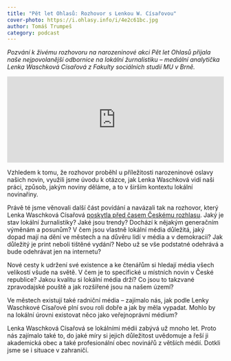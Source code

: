```yaml
---
title: "Pět let Ohlasů: Rozhovor s Lenkou W. Císařovou"
cover-photo: https://i.ohlasy.info/i/4e2c61bc.jpg
author: Tomáš Trumpeš
category: podcast
---
```


*Pozvání k živému rozhovoru na narozeninové akci Pět let Ohlasů přijala naše nejpovolanější odbornice na lokální žurnalistiku – mediální analytička Lenka Waschková Císařová z Fakulty sociálních studií MU v Brně.*

<iframe sandbox="allow-scripts allow-top-navigation" scrolling="no" width="100%" height="200" frameborder="0" src="https://embed.radiopublic.com/e?if=ohlasy-podcast-6nVazZ&ge=s1!3dcae5709aa310a3fc86e4f421270bee70ba55a0"></iframe>

Vzhledem k tomu, že rozhovor proběhl u příležitosti narozeninové oslavy našich novin, využili jsme úvodu k otázce, jak Lenka Waschková vidí naši práci, způsob, jakým noviny děláme, a to v širším kontextu lokální novinařiny.

Právě té jsme věnovali další část povídání a navázali tak na rozhovor, který Lenka Waschková Císařová [poskytla před časem Českému rozhlasu](https://www.irozhlas.cz/zpravy-domov/regionalni-lokalni-noviny-media-denik-lenka-cisarova_2002030630_jab). Jaký je stav lokální žurnalistiky? Jaké jsou trendy? Dochází k nějakým generačním výměnám a posunům? V čem jsou vlastně lokální média důležitá, jaký dopad mají na dění ve městech a na důvěru lidí v média a v demokracii? Jak důležitý je print neboli tištěné vydání? Nebo už se vše podstatné odehrává a bude odehrávat jen na internetu?

Nové cesty k udržení své existence a ke čtenářům si hledají média všech velikostí všude na světě. V čem je to specifické u místních novin v České republice? Jakou kvalitu si lokální média drží? Co jsou to takzvané zpravodajské pouště a jak rozšířené jsou na našem území? 

Ve městech existují také radniční média – zajímalo nás, jak podle Lenky Waschkové Císařové plní svou roli dobře a jak by měla vypadat. Mohlo by na lokální úrovni existovat něco jako veřejnoprávní médium?

Lenka Waschková Císařová se lokálními médii zabývá už mnoho let. Proto nás zajímalo také to, do jaké míry si jejich důležitost uvědomuje a řeší ji akademická obec a také profesionální obec novinářů z větších médií. Dotkli jsme se i situace v zahraničí.
